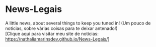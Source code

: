 # News-Legais
A little news, about several things to keep you tuned in! (Um pouco de notícias, sobre várias coisas para te deixar antenado!)  
[Clique aqui para visitar meu site de notícias: https://nathaliamarinsdev.github.io/News-Legais/]
